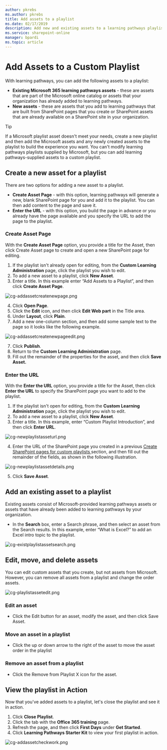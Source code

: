 ```yaml
---
author: pkrebs
ms.author: pkrebs
title: Add assets to a playlist
ms.date: 02/17/2019
description: Add new and existing assets to a learning pathways playlist
ms.service: sharepoint-online
manager: bpardi
ms.topic: article
---
```


# Add Assets to a Custom Playlist

With learning pathways, you can add the following assets to a playlist:

- **Existing Microsoft 365 learning pathways assets** - these are assets that are part of the Microsoft online catalog or assets that your organization has already added to learning pathways.
- **New assets** - these are assets that you add to learning pathways that are built from SharePoint pages that you create or SharePoint assets that are already available on a SharePoint site in your organization. 

> [!TIP]
> If a Microsoft playlist asset doesn't meet your needs, create a new playlist and then add the Microsoft assets and any newly created assets to the playlist to build the experience you want. You can't modify learning pathways playlists supplied by Microsoft, but you can add learning pathways-supplied assets to a custom playlist.   

## Create a new asset for a playlist

There are two options for adding a new asset to a playlist.

- **Create Asset Page** - with this option, learning pathways will generate a new,  blank SharePoint page for you and add it to the playlist. You can then add content to the page and save it.  
- **Enter the URL** - with this option, you build the page in advance or you already have the page available and you specify the URL to add the page to the playlist.

### Create Asset Page 
With the **Create Asset Page** option, you provide a title for the Asset, then click Create Asset page to create and open a new SharePoint page for editing. 

1.	If the playlist isn't already open for editing, from the **Custom Learning Administration** page, click the playlist you wish to edit. 
2. To add a new asset to a playlist, click **New Asset**. 
3. Enter a title. In this example enter “Add Assets to a Playlist”, and then click **Create Asset Page**.

![cg-addassetcreatenewpage.png](media/cg-addassetcreatenewpage.png)

4. Click **Open Page**.
5. Click the **Edit** icon, and then click **Edit Web part** in the Title area.
6. Under **Layout**, click **Plain**. 
7. Add a new one-column section, and then add some sample text to the page so it looks like the following example. 

![cg-addassetcreatenewpageedit.png](media/cg-addassetcreatenewpageedit.png)

7. Click **Publish**.
8. Return to the **Custom Learning Administration** page. 
9. Fill out the remainder of the properties for the asset, and then click **Save Asset.**

### Enter the URL
With the **Enter the URL** option, you provide a title for the Asset, then click **Enter the URL** to specify the SharePoint page you want to add to the playlist. 

1.	If the playlist isn't open for editing, from the **Custom Learning Administration** page, click the playlist you wish to edit. 
2. To add a new asset to a playlist, click **New Asset**. 
3. Enter a title. In this example, enter “Custom Playlist Introduction”, and then click **Enter URL**. 

![cg-newplaylistasseturl.png](media/cg-newplaylistasseturl.png)

4. Enter the URL of the SharePoint page you created in a previous [Create SharePoint pages for custom playlists ](custom_createnewpage.md) section, and then fill out the remainder of the fields, as shown in the following illustration.

![cg-newplaylistassetdetails.png](media/cg-newplaylistassetdetails.png)

5. Click **Save Asset**. 

## Add an existing asset to a playlist

Existing assets consist of Microsoft-provided learning pathways assets or assets that have already been added to learning pathways by your organization. 

- In the **Search** box, enter a Search phrase, and then select an asset from the Search results. In this example, enter “What is Excel?” to add an Excel intro topic to the playlist.

![cg-existplaylistassetsearch.png](media/cg-existplaylistassetsearch.png)

## Edit, move, and delete assets
You can edit custom assets that you create, but not assets from Microsoft. However, you can remove all assets from a playlist and change the order assets. 

![cg-playlistassetedit.png](media/cg-playlistassetedit.png)

### Edit an asset
- Click the Edit button for an asset, modify the asset, and then click Save Asset. 

### Move an asset in a playlist
- Click the up or down arrow to the right of the asset to move the asset order in the playlist

### Remove an asset from a playlist
- Click the Remove from Playlist X icon for the asset. 

## View the playlist in Action
Now that you've added assets to a playlist, let's close the playlist and see it in action. 

1. Click **Close Playlist**.
2. Click the tab with the **Office 365 training** page.
3. Refresh the page, and then click **First Days** under **Get Started**.
4. Click **Learning Pathways Starter Kit** to view your first playlist in action. 

![cg-addassetcheckwork.png](media/cg-addassetcheckwork.png)